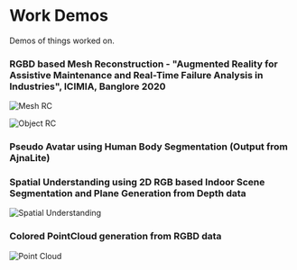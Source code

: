 # Work Demos
Demos of things worked on.

### RGBD based Mesh Reconstruction - "Augmented Reality for Assistive Maintenance and Real-Time Failure Analysis in Industries", ICIMIA, Banglore 2020
![Mesh RC](https://drive.google.com/uc?export=view&id=1uNRDIhVlyPBCCQ3FS9wv6ebj8cqbpvPy)

![Object RC](https://drive.google.com/uc?export=view&id=1smQJJvyhyCUaB9UhOwkrjK1y0ajXW-Js)

### Pseudo Avatar using Human Body Segmentation (Output from AjnaLite)

### Spatial Understanding using 2D RGB based Indoor Scene Segmentation and Plane Generation from Depth data
![Spatial Understanding](https://drive.google.com/uc?export=view&id=1JkYugeEEThgWw1TyyRkNbJvGUOB62WXR)

### Colored PointCloud generation from RGBD data
![Point Cloud](https://drive.google.com/uc?export=view&id=1JkYugeEEThgWw1TyyRkNbJvGUOB62WXR)
